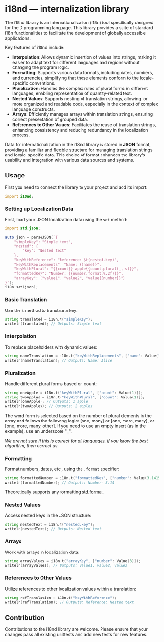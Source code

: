# i18nd **— internalization library**

The i18nd library is an internationalization (i18n) tool specifically designed for the D programming language. This library provides a suite of standard i18n functionalities to facilitate the development of globally accessible applications.

Key features of i18nd include:

* **Interpolation**: Allows dynamic insertion of values into strings, making it easier to adapt text for different languages and regions without changing the program logic.
* **Formatting**: Supports various data formats, including dates, numbers, and currencies, simplifying that these elements conform to the locale-specific conventions.
* **Pluralization**: Handles the complex rules of plural forms in different languages, enabling representation of quantity-related text.
* **Nested Values**: Supports nesting of translation strings, allowing for more organized and readable code, especially in the context of complex language constructs.
* **Arrays**: Efficiently manages arrays within translation strings, ensuring correct presentation of grouped data.
* **References to Other Values**: Facilitates the reuse of translation strings, enhancing consistency and reducing redundancy in the localization process.

Data for internationalization in the i18nd library is stored in **JSON** format, providing a familiar and flexible structure for managing translation strings and locale-specific data. This choice of format enhances the library's usability and integration with various data sources and systems.

## Usage

First you need to connect the library to your project and add its import:

```D
import i18nd;
```

### Setting up Localization Data

First, load your JSON localization data using the `set` method:

```D
import std.json;

auto json = parseJSON(`{
    "simpleKey": "Simple text",
    "nested": {
        "key": "Nested text"
    },
    "keyWithReference": "Reference: $t(nested.key)",
    "keyWithReplacements": "Name: {{name}}",
    "keyWithPlural": "{{count}} apple{{count.plural(_, s)}}",
    "formattedKey": "Number: {{number.format(%.2f)}}",
    "arrayKey": ["value1", "value2", "value{{number}}"]
}`);
i18n.set(json);
```

### Basic Translation

Use the `t` method to translate a key:

```D
string translated = i18n.t("simpleKey");
writeln(translated); // Outputs: Simple text
```

### Interpolation

To replace placeholders with dynamic values:

```D
string nameTranslation = i18n.t("keyWithReplacements", ["name": Value("Alice")]);
writeln(nameTranslation); // Outputs: Name: Alice
```

### Pluralization

Handle different plural forms based on count:

```D
string oneApple = i18n.t("keyWithPlural", ["count": Value(1)]);
string twoApples = i18n.t("keyWithPlural", ["count": Value(2)]);
writeln(oneApple); // Outputs: 1 apple
writeln(twoApples); // Outputs: 2 apples
```

The word form is selected based on the number of plural elements in the array and follows the following logic: [one, many] or [one, more, many], or [one, more, many, other]. If you need to use an empty insert (as in the example), use an underscore "_".

*We are not sure if this is correct for all languages, if you know the best algorithm, then correct us.*

### Formatting

Format numbers, dates, etc., using the `.format` specifier:

```D
string formattedNumber = i18n.t("formattedKey", ["number": Value(3.14159)]);
writeln(formattedNumber); // Outputs: Number: 3.14
```

Theoretically supports any formatting [std.format](https://dlang.org/phobos/std_format.html).

### Nested Values

Access nested keys in the JSON structure:

```D
string nestedText = i18n.t("nested.key");
writeln(nestedText); // Outputs: Nested text
```

### Arrays

Work with arrays in localization data:

```D
string arrayValues = i18n.t("arrayKey", ["number": Value(3)]);
writeln(arrayValues); // Outputs: value1, value2, value3
```

### References to Other Values

Utilize references to other localization values within a translation:

```D
string refTranslation = i18n.t("keyWithReference");
writeln(refTranslation); // Outputs: Reference: Nested text
```

## Contribution

Contributions to the i18nd library are welcome. Please ensure that your changes pass all existing unittests and add new tests for new features.
